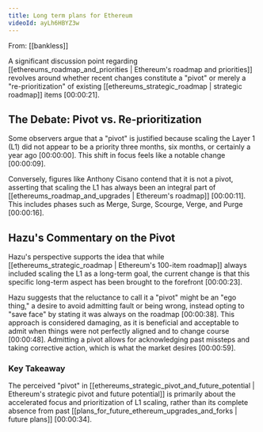 ```yaml
---
title: Long term plans for Ethereum
videoId: ayLh6HBYZ3w
---
```


From: [[bankless]] <br/> 

A significant discussion point regarding [[ethereums_roadmap_and_priorities | Ethereum's roadmap and priorities]] revolves around whether recent changes constitute a "pivot" or merely a "re-prioritization" of existing [[ethereums_strategic_roadmap | strategic roadmap]] items <a class="yt-timestamp" data-t="00:00:21">[00:00:21]</a>.

## The Debate: Pivot vs. Re-prioritization

Some observers argue that a "pivot" is justified because scaling the Layer 1 (L1) did not appear to be a priority three months, six months, or certainly a year ago <a class="yt-timestamp" data-t="00:00:00">[00:00:00]</a>. This shift in focus feels like a notable change <a class="yt-timestamp" data-t="00:00:09">[00:00:09]</a>.

Conversely, figures like Anthony Cisano contend that it is not a pivot, asserting that scaling the L1 has always been an integral part of [[ethereums_roadmap_and_upgrades | Ethereum's roadmap]] <a class="yt-timestamp" data-t="00:00:11">[00:00:11]</a>. This includes phases such as Merge, Surge, Scourge, Verge, and Purge <a class="yt-timestamp" data-t="00:00:16">[00:00:16]</a>.

## Hazu's Commentary on the Pivot

Hazu's perspective supports the idea that while [[ethereums_strategic_roadmap | Ethereum's 100-item roadmap]] always included scaling the L1 as a long-term goal, the current change is that this specific long-term aspect has been brought to the forefront <a class="yt-timestamp" data-t="00:00:23">[00:00:23]</a>.

Hazu suggests that the reluctance to call it a "pivot" might be an "ego thing," a desire to avoid admitting fault or being wrong, instead opting to "save face" by stating it was always on the roadmap <a class="yt-timestamp" data-t="00:00:38">[00:00:38]</a>. This approach is considered damaging, as it is beneficial and acceptable to admit when things were not perfectly aligned and to change course <a class="yt-timestamp" data-t="00:00:48">[00:00:48]</a>. Admitting a pivot allows for acknowledging past missteps and taking corrective action, which is what the market desires <a class="yt-timestamp" data-t="00:00:59">[00:00:59]</a>.

### Key Takeaway
The perceived "pivot" in [[ethereums_strategic_pivot_and_future_potential | Ethereum's strategic pivot and future potential]] is primarily about the accelerated focus and prioritization of L1 scaling, rather than its complete absence from past [[plans_for_future_ethereum_upgrades_and_forks | future plans]] <a class="yt-timestamp" data-t="00:00:34">[00:00:34]</a>.